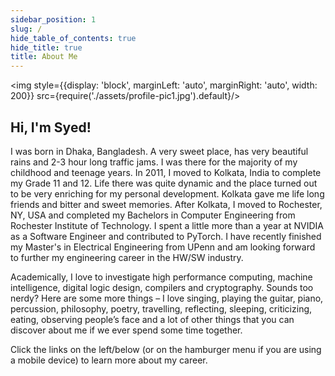 ```yaml
---
sidebar_position: 1
slug: /
hide_table_of_contents: true
hide_title: true
title: About Me
---
```


<img style={{display: 'block', marginLeft: 'auto', marginRight: 'auto', width: 200}} src={require('./assets/profile-pic1.jpg').default}/>

## Hi, I'm Syed!

I was born in Dhaka, Bangladesh. A very sweet place, has very beautiful rains and 2-3 hour long traffic jams. I was there for the majority of my childhood and teenage years. In 2011, I moved to Kolkata, India to complete my Grade 11 and 12. Life there was quite dynamic and the place turned out to be very enriching for my personal development. Kolkata gave me life long friends and bitter and sweet memories. After Kolkata, I moved to Rochester, NY, USA and completed my Bachelors in Computer Engineering from Rochester Institute of Technology. I spent a little more than a year at NVIDIA as a Software Engineer and contributed to PyTorch. I have recently finished my Master's
in Electrical Engineering from UPenn and am looking forward to further
my engineering career in the HW/SW industry.

Academically, I love to investigate high performance computing, machine intelligence, digital logic design, compilers and cryptography. Sounds too nerdy? Here are some more things – I love singing, playing the guitar, piano, percussion, philosophy, poetry, travelling, reflecting, sleeping, criticizing, eating, observing people’s face and a lot of other things that you can discover about me if we ever spend some time together.

Click the links on the left/below (or on the hamburger menu if you are using a mobile device) to learn more about my career.
